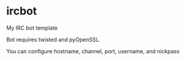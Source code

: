 # ircbot
My IRC bot template

Bot requires twisted and pyOpenSSL.

You can configure hostname, channel, port, username, and nickpass 
